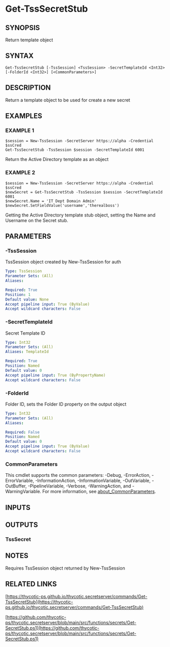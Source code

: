 # Get-TssSecretStub

## SYNOPSIS
Return template object

## SYNTAX

```
Get-TssSecretStub [-TssSession] <TssSession> -SecretTemplateId <Int32> [-FolderId <Int32>] [<CommonParameters>]
```

## DESCRIPTION
Return a template object to be used for create a new secret

## EXAMPLES

### EXAMPLE 1
```
$session = New-TssSession -SecretServer https://alpha -Credential $ssCred
Get-TssSecretStub -TssSession $session -SecretTemplateId 6001
```

Return the Active Directory template as an object

### EXAMPLE 2
```
$session = New-TssSession -SecretServer https://alpha -Credential $ssCred
$newSecret = Get-TssSecretStub -TssSession $session -SecretTemplateId 6001
$newSecret.Name = 'IT Dept Domain Admin'
$newSecret.SetFieldValue('username','therealboss')
```

Getting the Active Directory template stub object, setting the Name and Username on the Secret stub.

## PARAMETERS

### -TssSession
TssSession object created by New-TssSession for auth

```yaml
Type: TssSession
Parameter Sets: (All)
Aliases:

Required: True
Position: 1
Default value: None
Accept pipeline input: True (ByValue)
Accept wildcard characters: False
```

### -SecretTemplateId
Secret Template ID

```yaml
Type: Int32
Parameter Sets: (All)
Aliases: TemplateId

Required: True
Position: Named
Default value: 0
Accept pipeline input: True (ByPropertyName)
Accept wildcard characters: False
```

### -FolderId
Folder ID, sets the Folder ID property on the output object

```yaml
Type: Int32
Parameter Sets: (All)
Aliases:

Required: False
Position: Named
Default value: 0
Accept pipeline input: True (ByValue)
Accept wildcard characters: False
```

### CommonParameters
This cmdlet supports the common parameters: -Debug, -ErrorAction, -ErrorVariable, -InformationAction, -InformationVariable, -OutVariable, -OutBuffer, -PipelineVariable, -Verbose, -WarningAction, and -WarningVariable. For more information, see [about_CommonParameters](http://go.microsoft.com/fwlink/?LinkID=113216).

## INPUTS

## OUTPUTS

### TssSecret
## NOTES
Requires TssSession object returned by New-TssSession

## RELATED LINKS

[https://thycotic-ps.github.io/thycotic.secretserver/commands/Get-TssSecretStub](https://thycotic-ps.github.io/thycotic.secretserver/commands/Get-TssSecretStub)

[https://github.com/thycotic-ps/thycotic.secretserver/blob/main/src/functions/secrets/Get-SecretStub.ps1](https://github.com/thycotic-ps/thycotic.secretserver/blob/main/src/functions/secrets/Get-SecretStub.ps1)

